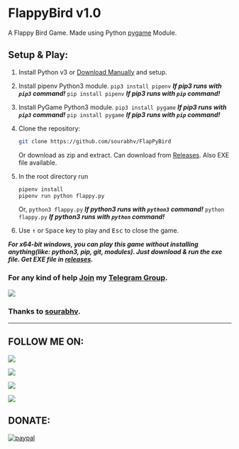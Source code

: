 # FlappyBird v1.0

A Flappy Bird Game. Made using Python [pygame](pygame.org) Module.


## Setup & Play:

1. Install Python v3 or [Download Manually](https://www.python.org/download/releases) and setup.

2. Install pipenv Python3 module.
	`pip3 install pipenv`  ***If pip3 runs with `pip3` command!***
	`pip install pipenv`   ***If pip3 runs with `pip` command!***

3. Install PyGame Python3 module.
	`pip3 install pygame`  ***If pip3 runs with `pip3` command!***
	`pip install pygame`   ***If pip3 runs with `pip` command!***

4. Clone the repository:

   ```bash
   git clone https://github.com/sourabhv/FlapPyBird
   ```

   Or download as zip and extract. Can download from [Releases](https://github.com/AbirHasan2005/FlappyBird/releases). Also EXE file available.

5. In the root directory run

   ```bash
   pipenv install
   pipenv run python flappy.py
   ```
   Or,
   `python3 flappy.py`  ***If python3 runs with `python3` command!***
   `python flappy.py`   ***If python3 runs with `python` command!***

6. Use <kbd>&uarr;</kbd> or <kbd>Space</kbd> key to play and <kbd>Esc</kbd> to close the game.

***For x64-bit windows, you can play this game without installing anything(like: python3, pip, git, modules). Just download & run the exe file. Get EXE file in [releases](https://github.com/AbirHasan2005/FlappyBird/releases).***

### For any kind of help [Join](http://t.me/linux_repo) my [Telegram Group](http://t.me/linux_repo).
<a href="https://t.me/linux_repo"><img src="https://img.shields.io/badge/Telegram-Join%20Telegram%20Group-blue.svg?logo=telegram"></a>

### Thanks to [sourabhv](https://github.com/sourabhv).

---

## FOLLOW ME ON:
<a href="https://github.com/AbirHasan2005"><img src="https://img.shields.io/badge/GitHub-Follow%20on%20GitHub-inactive.svg?logo=github"></a>

<a href="https://twitter.com/AbirHasan2005"><img src="https://img.shields.io/badge/Twitter-Follow%20on%20Twitter-informational.svg?logo=twitter"></a>

<a href="https://facebook.com/AbirHasan2005"><img src="https://img.shields.io/badge/Facebook-Follow%20on%20Facebook-blue.svg?logo=facebook"></a>

<a href="https://instagram.com/AbirHasan2005"><img src="https://img.shields.io/badge/Instagram-Follow%20on%20Instagram-important.svg?logo=instagram"></a>

## DONATE:
[![paypal](https://www.paypalobjects.com/en_US/i/btn/btn_donateCC_LG.gif)](https://paypal.me/AbirHasan2005)
